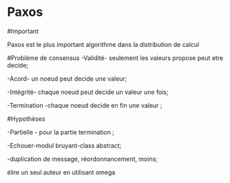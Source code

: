 # Paxos

#Important

Paxos est le plus important algorithme dans la distribution de calcul 

#Problème de consensus
-Validité- seulement les valeurs propose peut etre decide; 

-Acord-  un noeud peut decide une valeur; 

-Intégrité- chaque noeud peut decide un valeur une fois;

-Termination -chaque noeud decide en fin une valeur ;

#Hypothèses

-Partielle - pour la partie termination ;

-Echouer-modul bruyant-class abstract;

-duplication de message, réordonnancement, moins;

élire un seul auteur en utilisant omega
